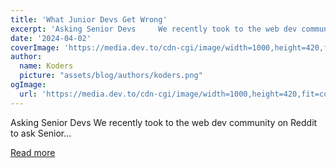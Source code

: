 ```yaml
---
title: 'What Junior Devs Get Wrong'
excerpt: 'Asking Senior Devs     We recently took to the web dev community on Reddit to ask Senior...'
date: '2024-04-02'
coverImage: 'https://media.dev.to/cdn-cgi/image/width=1000,height=420,fit=cover,gravity=auto,format=auto/https%3A%2F%2Fdev-to-uploads.s3.amazonaws.com%2Fuploads%2Farticles%2Fmuzzowzli1vhqv7ubtlf.png'
author:
  name: Koders
  picture: "assets/blog/authors/koders.png"
ogImage:
  url: 'https://media.dev.to/cdn-cgi/image/width=1000,height=420,fit=cover,gravity=auto,format=auto/https%3A%2F%2Fdev-to-uploads.s3.amazonaws.com%2Fuploads%2Farticles%2Fmuzzowzli1vhqv7ubtlf.png'
---
```


Asking Senior Devs     We recently took to the web dev community on Reddit to ask Senior...

[Read more](https://dev.to/wasp/what-junior-devs-get-wrong-an8)
